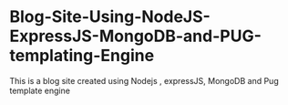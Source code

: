 # Blog-Site-Using-NodeJS-ExpressJS-MongoDB-and-PUG-templating-Engine
This is a blog site created using Nodejs , expressJS, MongoDB and Pug template engine
